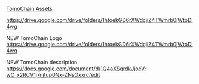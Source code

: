 [TomoChain Assets](https://drive.google.com/drive/folders/1t2h4GZXc2DCdJcG-IqHIJ1fbEbThc_1I)

https://drive.google.com/drive/folders/1htoekGD6rXWdcjiZ4TWmrb0jWtoDl4wg

NEW TomoChain Logo https://drive.google.com/drive/folders/1htoekGD6rXWdcjiZ4TWmrb0jWtoDl4wg

NEW TomoChain description https://docs.google.com/document/d/1Q4aXSqrdkJjocV-wO_x2RCV1j7njtup0Nx-ZNsOxxrc/edit

